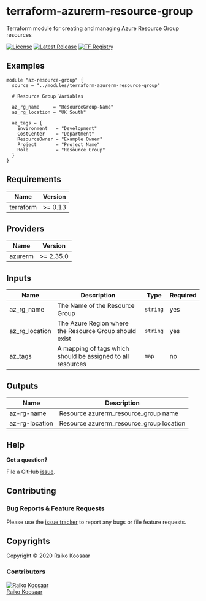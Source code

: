 # terraform-azurerm-resource-group

Terraform module for creating and managing Azure Resource Group resources

[![License](https://img.shields.io/badge/License-MIT-blue.svg)](LICENSE)
[![Latest Release](https://img.shields.io/github/v/release/rkoosaar/terraform-azurerm-resource-group?cacheSeconds=36)](https://github.com/rkoosaar/terraform-azurerm-resource-group/releases/latest)
[![TF Registry](https://img.shields.io/badge/terraform-registry-blue.svg)](https://registry.terraform.io/modules/rkoosaar/resource-group/azurerm/)

## Examples

```
module "az-resource-group" {
  source = "../modules/terraform-azurerm-resource-group"

  # Resource Group Variables

  az_rg_name     = "ResourceGroup-Name"
  az_rg_location = "UK South"

  az_tags = {
    Environment   = "Development"
    CostCenter    = "Department"
    ResourceOwner = "Example Owner"
    Project       = "Project Name"
    Role          = "Resource Group"
  }
}
```
<!-- BEGINNING OF PRE-COMMIT-TERRAFORM DOCS HOOK -->
## Requirements

| Name | Version |
| --- | --- |
| terraform | >= 0.13 |

## Providers

| Name | Version |
| --- | --- |
| azurerm | >= 2.35.0 |

## Inputs

| Name | Description | Type | Required |
| --- | --- | --- | --- |
| az_rg_name | The Name of the Resource Group | `string` | yes |
| az_rg_location | The Azure Region where the Resource Group should exist | `string` | yes |
| az_tags | A mapping of tags which should be assigned to all resources | `map` | no |

## Outputs

| Name | Description |
| --- | --- |
| az-rg-name | Resource azurerm_resource_group name |
| az-rg-location | Resource azurerm_resource_group location |

<!-- END OF PRE-COMMIT-TERRAFORM DOCS HOOK -->

## Help

**Got a question?**

File a GitHub [issue](https://github.com/rkoosaar/terraform-azurerm-resource-group/issues).

## Contributing

### Bug Reports & Feature Requests

Please use the [issue tracker](https://github.com/rkoosaar/terraform-azurerm-resource-group/issues) to report any bugs or file feature requests.

## Copyrights

Copyright © 2020 Raiko Koosaar

### Contributors

[![Raiko Koosaar][rkoosaar_avatar]][rkoosaar_homepage]<br/>[Raiko Koosaar][rkoosaar_homepage]

[rkoosaar_homepage]: https://github.com/rkoosaar
[rkoosaar_avatar]: https://github.com/rkoosaar.png?size=150
[github]: https://github.com/rkoosaar
[share_email]: mailto:?subject=terraform-azurerm-resource-group&body=https://github.com/rkoosaar/terraform-azurerm-resource-group
